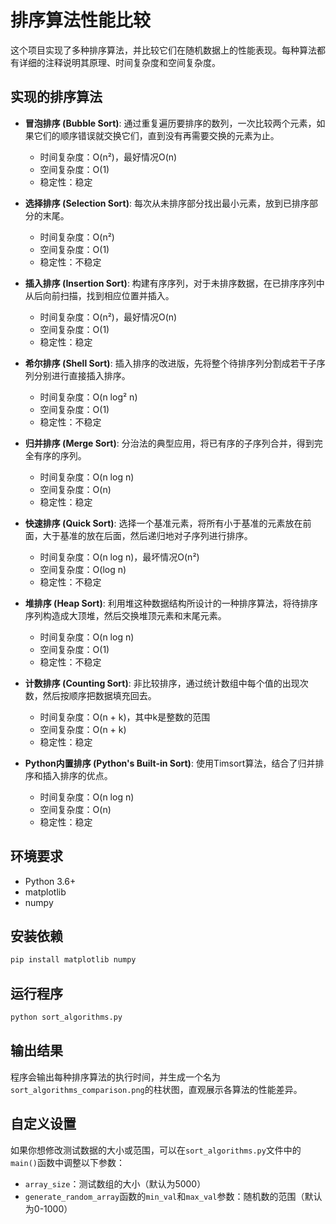 # 排序算法性能比较

这个项目实现了多种排序算法，并比较它们在随机数据上的性能表现。每种算法都有详细的注释说明其原理、时间复杂度和空间复杂度。

## 实现的排序算法

- **冒泡排序 (Bubble Sort)**: 通过重复遍历要排序的数列，一次比较两个元素，如果它们的顺序错误就交换它们，直到没有再需要交换的元素为止。
  - 时间复杂度：O(n²)，最好情况O(n)
  - 空间复杂度：O(1)
  - 稳定性：稳定

- **选择排序 (Selection Sort)**: 每次从未排序部分找出最小元素，放到已排序部分的末尾。
  - 时间复杂度：O(n²)
  - 空间复杂度：O(1)
  - 稳定性：不稳定

- **插入排序 (Insertion Sort)**: 构建有序序列，对于未排序数据，在已排序序列中从后向前扫描，找到相应位置并插入。
  - 时间复杂度：O(n²)，最好情况O(n)
  - 空间复杂度：O(1)
  - 稳定性：稳定

- **希尔排序 (Shell Sort)**: 插入排序的改进版，先将整个待排序列分割成若干子序列分别进行直接插入排序。
  - 时间复杂度：O(n log² n)
  - 空间复杂度：O(1)
  - 稳定性：不稳定

- **归并排序 (Merge Sort)**: 分治法的典型应用，将已有序的子序列合并，得到完全有序的序列。
  - 时间复杂度：O(n log n)
  - 空间复杂度：O(n)
  - 稳定性：稳定

- **快速排序 (Quick Sort)**: 选择一个基准元素，将所有小于基准的元素放在前面，大于基准的放在后面，然后递归地对子序列进行排序。
  - 时间复杂度：O(n log n)，最坏情况O(n²)
  - 空间复杂度：O(log n)
  - 稳定性：不稳定

- **堆排序 (Heap Sort)**: 利用堆这种数据结构所设计的一种排序算法，将待排序序列构造成大顶堆，然后交换堆顶元素和末尾元素。
  - 时间复杂度：O(n log n)
  - 空间复杂度：O(1)
  - 稳定性：不稳定

- **计数排序 (Counting Sort)**: 非比较排序，通过统计数组中每个值的出现次数，然后按顺序把数据填充回去。
  - 时间复杂度：O(n + k)，其中k是整数的范围
  - 空间复杂度：O(n + k)
  - 稳定性：稳定

- **Python内置排序 (Python's Built-in Sort)**: 使用Timsort算法，结合了归并排序和插入排序的优点。
  - 时间复杂度：O(n log n)
  - 空间复杂度：O(n)
  - 稳定性：稳定

## 环境要求

- Python 3.6+
- matplotlib
- numpy

## 安装依赖

```bash
pip install matplotlib numpy
```

## 运行程序

```bash
python sort_algorithms.py
```

## 输出结果

程序会输出每种排序算法的执行时间，并生成一个名为`sort_algorithms_comparison.png`的柱状图，直观展示各算法的性能差异。

## 自定义设置

如果你想修改测试数据的大小或范围，可以在`sort_algorithms.py`文件中的`main()`函数中调整以下参数：

- `array_size`：测试数组的大小（默认为5000）
- `generate_random_array`函数的`min_val`和`max_val`参数：随机数的范围（默认为0-1000）